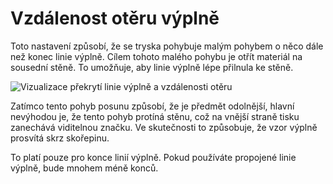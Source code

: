 Vzdálenost otěru výplně
====
Toto nastavení způsobí, že se tryska pohybuje malým pohybem o něco dále než konec linie výplně. Cílem tohoto malého pohybu je otřít materiál na sousední stěně. To umožňuje, aby linie výplně lépe přilnula ke stěně.

![Vizualizace překrytí linie výplně a vzdálenosti otěru](../images/infill_overlap_cs.svg)

Zatímco tento pohyb posunu způsobí, že je předmět odolnější, hlavní nevýhodou je, že tento pohyb protíná stěnu, což na vnější straně tisku zanechává viditelnou značku. Ve skutečnosti to způsobuje, že vzor výplně prosvítá skrz skořepinu.

To platí pouze pro konce linií výplně. Pokud používáte propojené linie výplně, bude mnohem méně konců.